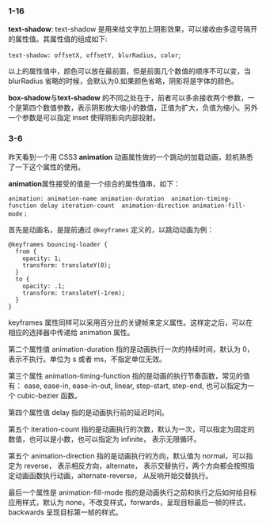 ### 1-16
**text-shadow**: text-shadow 是用来给文字加上阴影效果，可以接收由多逗号隔开的属性值。其属性值的组成如下:

`text-shadow: offsetX, offsetY, blurRadius, color`;

以上的属性值中，颜色可以放在最前面，但是前面几个数值的顺序不可以变，当 blurRadius 省略的时候，会默认为0.如果颜色省略，阴影将是字体的颜色。

**box-shadow**与**text-shadow** 的不同之处在于，前者可以多余接收两个参数，一个是第四个数值参数，表示阴影放大缩小的数值，正值为扩大，负值为缩小。另外一个参数是可以指定 inset 使得阴影向内部投射。

### 3-6
昨天看到一个用 CSS3 **animation** 动画属性做的一个跳动的加载动画，趁机熟悉了一下这个属性的使用。

**animation**属性接受的值是一个综合的属性值串，如下：

```
animation: animation-name animation-duration  animation-timing-function delay iteration-count  animation-direction animation-fill-mode；
```

首先是动画名，是提前通过 `@keyframes` 定义的，以跳动动画为例：

```
@keyframes bouncing-loader {
  from {
    opacity: 1;
    transform: translateY(0);
  }
  to {
    opacity: .1;
    transform: translateY(-1rem);
  }
}
```

keyframes 属性同样可以采用百分比的关键帧来定义属性。这样定之后，可以在相应的选择器中传递给 animation 属性。

第二个属性值 animation-duration 指的是动画执行一次的持续时间，默认为 0，表示不执行。单位为 s 或者 ms，不指定单位无效。

第三个属性 animation-timing-function  指的是动画的执行节奏函数，常见的值有： ease, ease-in, ease-in-out, linear, step-start, step-end, 也可以指定为一个 cubic-bezier 函数。

第四个属性值 delay 指的是动画执行前的延迟时间。

第五个 iteration-count 指的是动画执行的次数，默认为一次，可以指定为固定的数值，也可以是小数，也可以指定为 infinite， 表示无限循环。

第五个 animation-direction 指的是动画执行的方向，默认值为 normal，可以指定为 reverse， 表示相反方向，alternate， 表示交替执行，两个方向都会按照指定动画函数执行动画，alternate-reverse， 从反响开始交替执行。

最后一个属性是 animation-fill-mode 指的是动画执行之前和执行之后如何给目标应用样式，默认为 none，不改变样式，forwards，呈现目标最后一帧的样式，backwards 呈现目标第一帧的样式。